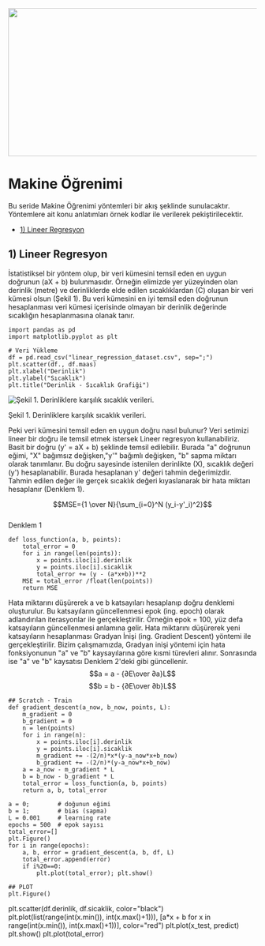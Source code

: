 <img src="https://github.com/orhanapaydin/Machine-Learning/assets/95540971/37e348fd-1c92-4504-a6e3-48edee8f0808" width=1000 height=300>


# Makine Öğrenimi


Bu seride Makine Öğrenimi yöntemleri bir akış şeklinde sunulacaktır. Yöntemlere ait konu anlatımları örnek kodlar ile verilerek pekiştirilecektir.

* [1) Lineer Regresyon](#1-lineer-regresyon)


## 1) Lineer Regresyon
İstatistiksel bir yöntem olup, bir veri kümesini temsil eden en uygun doğrunun (aX + b) bulunmasıdır. Örneğin elimizde yer yüzeyinden olan derinlik (metre) ve derinliklerde elde edilen sıcaklıklardan (C) oluşan bir veri kümesi olsun (Şekil 1). Bu veri kümesini en iyi temsil eden doğrunun hesaplanması veri kümesi içerisinde olmayan bir derinlik değerinde sıcaklığın hesaplanmasına olanak tanır. 

```
import pandas as pd
import matplotlib.pyplot as plt

# Veri Yükleme
df = pd.read_csv("linear_regression_dataset.csv", sep=";")
plt.scatter(df., df.maas)
plt.xlabel("Derinlik")
plt.ylabel("Sıcaklık")
plt.title("Derinlik - Sıcaklık Grafiği")
```


![Şekil 1. Derinliklere karşılık sıcaklık verileri.](https://github.com/orhanapaydin/Machine-Learning/assets/95540971/699b751c-50b4-4e54-ad49-7c030b2a49a8)

Şekil 1. Derinliklere karşılık sıcaklık verileri.           
                
Peki veri kümesini temsil eden en uygun doğru nasıl bulunur? Veri setimizi lineer bir doğru ile temsil etmek istersek Lineer regresyon kullanabiliriz. Basit bir doğru (y' = aX + b) şeklinde temsil edilebilir. Burada "a" doğrunun eğimi, "X" bağımsız değişken,"y'" bağımlı değişken, "b" sapma miktarı olarak tanımlanır. Bu doğru sayesinde istenilen derinlikte (X), sıcaklık değeri (y') hesaplanabilir. Burada hesaplanan y' değeri tahmin değerimizdir. Tahmin edilen değer ile gerçek sıcaklık değeri kıyaslanarak bir hata miktarı hesaplanır (Denklem 1).

$$MSE={1 \over N}{\sum_{i=0}^N (y_i-y'_i)^2}$$                
Denklem 1

````
def loss_function(a, b, points):
    total_error = 0
    for i in range(len(points)):
        x = points.iloc[i].derinlik
        y = points.iloc[i].sicaklik
        total_error += (y - (a*x+b))**2
    MSE = total_error /float(len(points))
    return MSE
````

Hata miktarını düşürerek a ve b katsayıları hesaplanıp doğru denklemi oluşturulur. Bu katsayıların güncellenmesi epok (ing. epoch) olarak adlandırılan iterasyonlar ile gerçekleştirilir. Örneğin epok = 100, yüz defa katsayıların güncellenmesi anlamına gelir. Hata miktarını düşürerek yeni katsayıların hesaplanması Gradyan İnişi (ing. Gradient Descent) yöntemi ile gerçekleştirilir. Bizim çalışmamızda, Gradyan inişi yöntemi için hata fonksiyonunun "a" ve "b" kaysayılarına göre kısmi türevleri alınır. Sonrasında ise "a" ve "b" kaysatısı Denklem 2'deki gibi güncellenir.
$$a = a - {∂E\over ∂a}L$$
$$b = b - {∂E\over ∂b}L$$
```
## Scratch - Train
def gradient_descent(a_now, b_now, points, L):
    m_gradient = 0
    b_gradient = 0
    n = len(points)    
    for i in range(n):
        x = points.iloc[i].derinlik
        y = points.iloc[i].sicaklik        
        m_gradient += -(2/n)*x*(y-a_now*x+b_now)
        b_gradient += -(2/n)*(y-a_now*x+b_now)
    a = a_now - m_gradient * L
    b = b_now - b_gradient * L
    total_error = loss_function(a, b, points)
    return a, b, total_error

a = 0;        # doğunun eğimi
b = 1;        # bias (sapma)
L = 0.001     # learning rate
epochs = 500  # epok sayısı
total_error=[]
plt.Figure()   
for i in range(epochs):    
    a, b, error = gradient_descent(a, b, df, L)
    total_error.append(error)
    if i%20==0:
        plt.plot(total_error); plt.show()    

## PLOT
plt.Figure()
````


plt.scatter(df.derinlik, df.sicaklik, color="black")
plt.plot(list(range(int(x.min()), int(x.max()+1))), [a*x + b for x in range(int(x.min()), int(x.max()+1))], color="red")
plt.plot(x_test, predict)
plt.show()
plt.plot(total_error)
    
